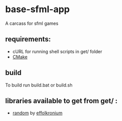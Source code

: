 # base-sfml-app
A carcass for sfml games

## requirements:
* cURL for running shell scripts in get/ folder
* [CMake](https://cmake.org/)

## build
To build run build.bat or build.sh

## libraries available to get from get/ :
* [random](https://github.com/effolkronium/random) by [effolkronium](https://github.com/effolkronium) 